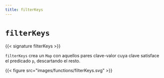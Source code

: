```yaml
---
title: filterKeys
---
```


# `filterKeys`

{{< signature filterKeys >}}

`filterKeys` crea un `Map` con aquellos pares clave-valor cuya clave satisface el predicado `p`, descartando el resto.

{{< figure src="images/functions/filterKeys.svg" >}}
